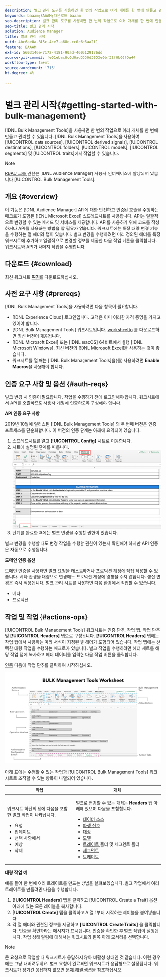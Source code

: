 ```yaml
---
description: 벌크 관리 도구를 사용하면 한 번의 작업으로 여러 개체를 한 번에 만들고 관리할 수 있습니다. 벌크 관리 도구를 사용하여 데이터 소스, 파생된 신호, 대상, 폴더, 세그먼트 및 트레이트를 사용할 수 있습니다.
keywords: baaam;BAAAM;다운로드 baaam
seo-description: 벌크 관리 도구를 사용하면 한 번의 작업으로 여러 개체를 한 번에 만들고 관리할 수 있습니다. 벌크 관리 도구를 사용하여 데이터 소스, 파생된 신호, 대상, 폴더, 세그먼트 및 트레이트를 사용할 수 있습니다.
seo-title: 벌크 관리 시작
solution: Audience Manager
title: 벌크 관리 시작
uuid: 4bc6ae0a-315c-4ce7-a68e-cc0c6c6aa2f1
feature: BAAAM
exl-id: 5603146e-7172-4181-90ad-4606129176dd
source-git-commit: fe01ebac8c0d0ad3630d3853e0bf32f0b00f6a44
workflow-type: tm+mt
source-wordcount: '715'
ht-degree: 4%

---
```


# 벌크 관리 시작{#getting-started-with-bulk-management}

[!DNL Bulk Management Tools]을 사용하면 한 번의 작업으로 여러 개체를 한 번에 만들고 관리할 수 있습니다. [!DNL Bulk Management Tools]을 사용하여 [!UICONTROL data sources], [!UICONTROL derived signals], [!UICONTROL destinations], [!UICONTROL folders], [!UICONTROL models], [!UICONTROL segments] 및 [!UICONTROL traits]에서 작업할 수 있습니다.

<!-- 

c_bulk_start.xml

 -->

>[!NOTE]
>
>[RBAC 그룹 ](../../features/administration/administration-overview.md) 권한은  [!DNL Audience Manager] 사용자 인터페이스에 할당되어 있습니다  [!UICONTROL Bulk Management Tools].

## 개요 {#overview}

이 기능은 [!DNL Audience Manager] API에 대한 안전하고 인증된 호출을 수행하는 매크로가 포함된 [!DNL Microsoft Excel] 스프레드시트를 사용합니다. API는 일괄적으로 변경할 수 있는 메서드 및 서비스를 제공합니다. API를 사용하기 위해 코드를 작성하거나 API를 사용하는 방법을 알 필요가 없습니다. 워크시트에는 특정 대량 변경 기능을 수행하는 열 헤더와 탭이 있습니다. 벌크 변경을 수행하려면 미리 정의된 헤더를 특정 워크시트에 추가하고 일괄적으로 변경할 정보를 제공한 다음 작업 버튼을 클릭합니다. 워크시트와 API가 나머지 작업을 수행합니다.

## 다운로드 {#download}

최신 워크시트 **[여기](assets/BAAAM_V2_20200502.xlsm)**&#x200B;를 다운로드하십시오.

## 사전 요구 사항 {#prereqs}

[!DNL Bulk Management Tools]을 사용하려면 다음 항목이 필요합니다.

* [!DNL Experience Cloud] 로그인입니다. 고객은 이미 이러한 자격 증명을 가지고 있어야 합니다.
* [!DNL Bulk Management Tools] 워크시트입니다. [worksheetto](assets/BAAAM_V2_20200502.xlsm) 를 다운로드하면 최신 버전이 제공됩니다.
* [!DNL Microsoft Excel] 또는  [!DNL macOS] 64비트에서 실행  [!DNL Microsoft Windows]. 최신 버전의 [!DNL Microsoft Excel]을 사용하는 것이 좋습니다.
* 워크시트를 열 때는 [!DNL Bulk Management Tools]을(를) 사용하려면 **Enable Macros**&#x200B;을 사용해야 합니다.

## 인증 요구 사항 및 옵션 {#auth-reqs}

벌크 변경 시 인증이 필요합니다. 작업을 수행하기 전에 로그인해야 합니다. 워크시트에서 API를 호출하므로 사용자 계정에 인증하도록 구성해야 합니다.

**API 인증 요구 사항**

2019년 10월에 릴리스된 [!DNL Bulk Management Tools] 의 두 번째 버전은 인증 프로세스를 단순화합니다. 이 버전의 인증 단계는 아래에 요약되어 있습니다.

1. 스프레드시트를 열고 **[!UICONTROL Config]** 시트로 이동합니다.
2. 시트에 설명된 단계를 따릅니다.
   ![](assets/baaam-authentication.png)
3. 단계를 완료한 후에는 벌크 변경을 수행할 권한이 있습니다.

벌크 변경을 수행할 때도 변경 작업을 수행할 권한이 있는지 확인해야 하지만 API 인증은 자동으로 수행됩니다.

**도메인 인증 옵션**

도메인 인증을 사용하면 벌크 요청을 테스트하거나 프로덕션 계정에 직접 적용할 수 있습니다. 베타 환경을 대량으로 변경해도 프로덕션 계정에 영향을 주지 않습니다. 생산 변경은 즉시 적용됩니다. 벌크 관리 시트를 사용하면 다음 환경에서 작업할 수 있습니다.

* 베타
* 프로덕션

## 작업 및 작업 {#actions-ops}

[!UICONTROL Bulk Management Tools] 워크시트는 인증 단추, 작업 탭, 작업 단추 및 **[!UICONTROL Headers]** 탭으로 구성됩니다. **[!UICONTROL Headers]** 탭에는 작업 탭에서 사용하는 미리 서식이 지정된 열 헤더가 포함되어 있습니다. 작업 탭에는 선택한 대량 작업을 수행하는 매크로가 있습니다. 벌크 작업을 수행하려면 헤더 세트를 해당 작업 탭에 복사하고 헤더 데이터를 입력한 다음 작업 버튼을 클릭합니다.

[인증](#auth-reqs) 다음에 작업 단추를 클릭하여 시작하십시오.

![](assets/baaam-worksheet.png)

아래 표에는 수행할 수 있는 작업과 [!UICONTROL Bulk Management Tools] 워크시트로 조작할 수 있는 항목이 나열되어 있습니다.

<table id="table_B9B3E09B692E42BAA52FB32C18B00709"> 
 <thead> 
  <tr> 
   <th colname="col1" class="entry"> 작업 </th> 
   <th colname="col2" class="entry"> 개체 </th> 
  </tr> 
 </thead>
 <tbody> 
  <tr> 
   <td colname="col1"> <p>워크시트 하단의 탭에 다음을 포함한 벌크 작업이 나타납니다. </p> <p> 
     <ul id="ul_49F46B9E00C045D29E40258EB7BDCFBB"> 
      <li id="li_193C41EA19EF4D738FBA037D2BF9B05C">요청 </li> 
      <li id="li_5BE2E13D839F4958AAA5C01B7EFC5096">업데이트 </li> 
      <li id="li_4CCCC739795945DF8C89787F9A67EB88">선택 사항에서 </li> 
      <li id="li_C7D36D2BDF0448CEAF3A5EABE41038E8">예상 </li> 
      <li id="li_07A3E94326124A3092362D9896EB7732">삭제 </li> 
     </ul> </p> </td> 
   <td colname="col2"> <p>벌크로 변경할 수 있는 개체는 <b><span class="uicontrol"> Headers</span></b> 탭 아래에 있으며 다음을 포함합니다. </p> <p> 
     <ul id="ul_A7A96F2B1B63430B9A1E1184AC5FA8F2"> 
      <li id="li_E3D9E2E190B04BE685337AC6140C371C"> <a href="../../features/datasources-list-and-settings.md#data-sources-list-and-settings"> 데이터 소스</a> </li> 
      <li id="li_B645385E40684FA28770913EAF18CB2C"> <a href="../../features/derived-signals.md"> 파생 신호</a> </li> 
      <li id="li_9059F8C4A41A410899BDEFC76D3F5949"> <a href="../../features/destinations/destinations.md"> 대상</a> </li> 
      <li> <a href="../../features/algorithmic-models/understanding-models.md"> 모델</a> </li> 
      <li id="li_BB5A445150754E53AA38C78461326932"> <a href="../../features/traits/trait-storage.md#trait-storage"> 트레이트 </a> 폴더 및 세그먼트 폴더 </li> 
      <li id="li_7A27DBF64E0945CF8AE8C96E8C6EDA09"> <a href="../../features/segments/segments-purpose.md"> 세그먼트</a> </li> 
      <li id="li_A4640A34930040DEA8555EAF0AE2A702"> <a href="../../features/traits/trait-details-page.md"> 트레이트</a> </li> 
     </ul> </p> </td> 
  </tr> 
 </tbody> 
</table>

**대량 작업 예**

예를 들어 한 번에 여러 트레이트를 만드는 방법을 살펴보겠습니다. 벌크 작업에서 여러 트레이트를 만들려면 다음을 수행합니다.

1. **[!UICONTROL Headers]** 탭을 클릭하고 [!UICONTROL Create a Trait] 옵션 아래에 있는 모든 레이블을 복사합니다.
2. **[!UICONTROL Create]** 탭을 클릭하고 A 열 1부터 시작하는 레이블을 붙여넣습니다.
3. 각 열 헤더와 관련된 정보를 제공하고 **[!UICONTROL Create Traits]** 을 클릭합니다. 인증을 확인하라는 메시지가 표시됩니다. 인증을 확인한 후 벌크 작업이 실행됩니다. 작업 상태 알림에 대해서는 워크시트의 왼쪽 아래 모서리를 선택합니다.


>[!NOTE]
>
>큰 요청으로 작업할 때 워크시트가 응답하지 않아 비활성 상태인 것 같습니다. 이런 경우에는 그냥 내버려두세요. 벌크 요청이 완료되면 워크시트가 응답형으로 설정됩니다. 워크시트가 장기간 응답하지 않으면 [문제 해결 섹션](../../reference/bulk-management-tools/bulk-troubleshooting.md)을 참조하십시오.
